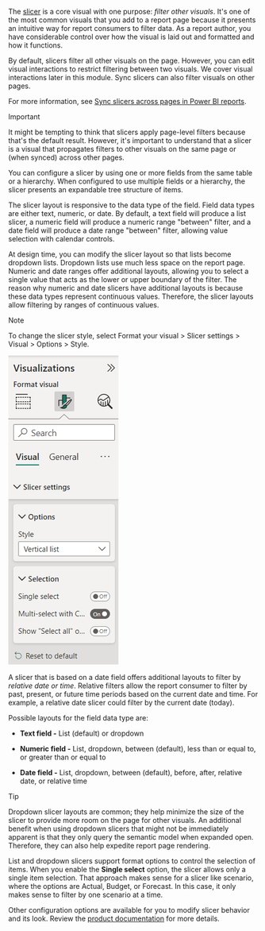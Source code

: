 

The [slicer](/power-bi/visuals/power-bi-visualization-slicers) is a core visual with one purpose: *filter other visuals*. It's one of the most common visuals that you add to a report page because it presents an intuitive way for report consumers to filter data. As a report author, you have considerable control over how the visual is laid out and formatted and how it functions.

By default, slicers filter all other visuals on the page. However, you can edit visual interactions to restrict filtering between two visuals. We cover visual interactions later in this module. Sync slicers can also filter visuals on other pages.

For more information, see [Sync slicers across pages in Power BI reports](/power-bi/developer/visuals/enable-sync-slicers).

> [!IMPORTANT]
> It might be tempting to think that slicers apply page-level filters because that's the default result. However, it's important to understand that a slicer is a visual that propagates filters to other visuals on the same page or (when synced) across other pages.

You can configure a slicer by using one or more fields from the same table or a hierarchy. When configured to use multiple fields or a hierarchy, the slicer presents an expandable tree structure of items.

The slicer layout is responsive to the data type of the field. Field data types are either text, numeric, or date. By default, a text field will produce a list slicer, a numeric field will produce a numeric range "between" filter, and a date field will produce a date range "between" filter, allowing value selection with calendar controls.

At design time, you can modify the slicer layout so that lists become dropdown lists. Dropdown lists use much less space on the report page. Numeric and date ranges offer additional layouts, allowing you to select a single value that acts as the lower or upper boundary of the filter. The reason why numeric and date slicers have additional layouts is because these data types represent continuous values. Therefore, the slicer layouts allow filtering by ranges of continuous values.

> [!NOTE]
> To change the slicer style, select Format your visual > Slicer settings > Visual > Options > Style.

![Screenshot of a slicer with the down-arrow icon selected and a context menu.](../media/slicer-layout.png)

A slicer that is based on a date field offers additional layouts to filter by *relative date or time*. Relative filters allow the report consumer to filter by past, present, or future time periods based on the current date and time. For example, a relative date slicer could filter by the current date (today).

Possible layouts for the field data type are:

- **Text field -** List (default) or dropdown

- **Numeric field -** List, dropdown, between (default), less than or equal to, or greater than or equal to

- **Date field -** List, dropdown, between (default), before, after, relative date, or relative time

> [!TIP]
> Dropdown slicer layouts are common; they help minimize the size of the slicer to provide more room on the page for other visuals. An additional benefit when using dropdown slicers that might not be immediately apparent is that they only query the semantic model when expanded open. Therefore, they can also help expedite report page rendering.

List and dropdown slicers support format options to control the selection of items. When you enable the **Single select** option, the slicer allows only a single item selection. That approach makes sense for a slicer like scenario, where the options are Actual, Budget, or Forecast. In this case, it only makes sense to filter by one scenario at a time.

Other configuration options are available for you to modify slicer behavior and its look. Review the [product documentation](/power-bi/visuals/power-bi-visualization-slicers?tabs=powerbi-desktop) for more details.
